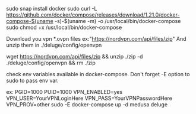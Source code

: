 sudo snap install docker
sudo curl -L https://github.com/docker/compose/releases/download/1.21.0/docker-compose-$(uname -s)-$(uname -m) -o /usr/local/bin/docker-compose
sudo chmod +x /usr/local/bin/docker-compose


Download you vpn *.ovpn files ex:"https://nordvpn.com/api/files/zip"
And unzip them in ./deluge/config/openvpn

wget https://nordvpn.com/api/files/zip && unzip ./zip -d ./deluge/config/openvpn && rm ./zip

check env variables available in docker-compose. Don't forget -E option to sudo to pass env var.

ex:
PGID=1000 PUID=1000 VPN_ENABLED=yes VPN_USER=YourVPNLoginHere VPN_PASS=YourVPNPasswordHere VPN_PROV=other sudo -E docker-compose up -d medusa deluge

